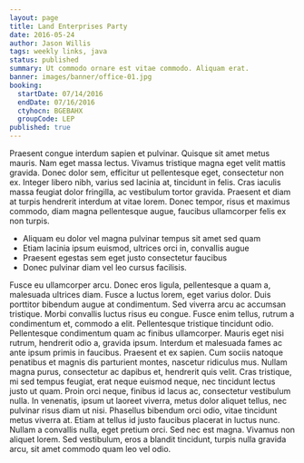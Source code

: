 ```yaml
---
layout: page
title: Land Enterprises Party
date: 2016-05-24
author: Jason Willis
tags: weekly links, java
status: published
summary: Ut commodo ornare est vitae commodo. Aliquam erat.
banner: images/banner/office-01.jpg
booking:
  startDate: 07/14/2016
  endDate: 07/16/2016
  ctyhocn: BGEBAHX
  groupCode: LEP
published: true
---
```

Praesent congue interdum sapien et pulvinar. Quisque sit amet metus mauris. Nam eget massa lectus. Vivamus tristique magna eget velit mattis gravida. Donec dolor sem, efficitur ut pellentesque eget, consectetur non ex. Integer libero nibh, varius sed lacinia at, tincidunt in felis. Cras iaculis massa feugiat dolor fringilla, ac vestibulum tortor gravida. Praesent et diam at turpis hendrerit interdum at vitae lorem. Donec tempor, risus et maximus commodo, diam magna pellentesque augue, faucibus ullamcorper felis ex non turpis.

* Aliquam eu dolor vel magna pulvinar tempus sit amet sed quam
* Etiam lacinia ipsum euismod, ultrices orci in, convallis augue
* Praesent egestas sem eget justo consectetur faucibus
* Donec pulvinar diam vel leo cursus facilisis.

Fusce eu ullamcorper arcu. Donec eros ligula, pellentesque a quam a, malesuada ultrices diam. Fusce a luctus lorem, eget varius dolor. Duis porttitor bibendum augue at condimentum. Sed viverra arcu ac accumsan tristique. Morbi convallis luctus risus eu congue. Fusce enim tellus, rutrum a condimentum et, commodo a elit. Pellentesque tristique tincidunt odio.
Pellentesque condimentum quam ac finibus ullamcorper. Mauris eget nisi rutrum, hendrerit odio a, gravida ipsum. Interdum et malesuada fames ac ante ipsum primis in faucibus. Praesent et ex sapien. Cum sociis natoque penatibus et magnis dis parturient montes, nascetur ridiculus mus. Nullam magna purus, consectetur ac dapibus et, hendrerit quis velit. Cras tristique, mi sed tempus feugiat, erat neque euismod neque, nec tincidunt lectus justo ut quam. Proin orci neque, finibus id lacus ac, consectetur vestibulum nulla. In venenatis, ipsum ut laoreet viverra, metus dolor aliquet tellus, nec pulvinar risus diam ut nisi. Phasellus bibendum orci odio, vitae tincidunt metus viverra at. Etiam at tellus id justo faucibus placerat in luctus nunc. Nullam a convallis nulla, eget pretium orci. Sed nec est magna. Vivamus non aliquet lorem. Sed vestibulum, eros a blandit tincidunt, turpis nulla gravida arcu, sit amet commodo quam leo vel odio.
